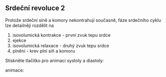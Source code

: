 ## Srdeční revoluce 2

Protože srdeční síně a komory nekontrahují současně, fáze srdečního cyklu
lze detailněji rozdělit na

1. isovolumická kontrakce - první zvuk tepu srdce  
2. ejekce
3. isovolumická relaxace - druhý zvuk tepu srdce
4. plnění - krev plní síň a komoru

Stiskněte tlačítko pro animaci systoly a diastoly:
<bdl-animate-control id="id4" speedfactor="50" segments="3;5;14;17;28" segmentlabels="4b plnění atriální systola;1 systola komor - isovolumická kontrakce;2 systola komor - ejekce;3 isovolumická relaxace;4a plnění"></bdl-animate-control>

animace:
<bdl-animate-gif fromid="id4" src="doc/heart.gif"></bdl-animate-gif>
